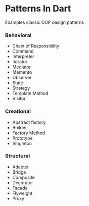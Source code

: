Patterns In Dart
===================

Examples classic OOP design patterns

### Behavioral
* Chain of Responsibility
* Command
* Interpreter
* Iterator
* Mediator
* Memento
* Observer
* State
* Strategy
* Template Method
* Visitor

### Creational
* Abstract factory
* Builder
* Factory Method
* Prototype
* Singleton

### Structural
* Adapter
* Bridge
* Composite
* Decorator
* Facade
* Flyweight
* Proxy
